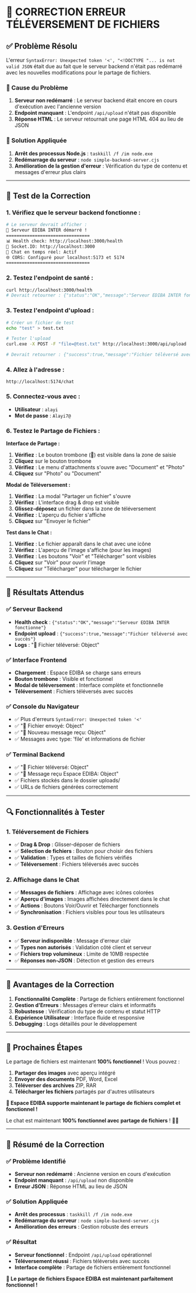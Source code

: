 # 🔧 **CORRECTION ERREUR TÉLÉVERSEMENT DE FICHIERS**

## ✅ **Problème Résolu**

L'erreur `SyntaxError: Unexpected token '<', "<!DOCTYPE "... is not valid JSON` était due au fait que le serveur backend n'était pas redémarré avec les nouvelles modifications pour le partage de fichiers.

### **🎯 Cause du Problème**

1. **Serveur non redémarré** : Le serveur backend était encore en cours d'exécution avec l'ancienne version
2. **Endpoint manquant** : L'endpoint `/api/upload` n'était pas disponible
3. **Réponse HTML** : Le serveur retournait une page HTML 404 au lieu de JSON

### **🔧 Solution Appliquée**

1. **Arrêt des processus Node.js** : `taskkill /f /im node.exe`
2. **Redémarrage du serveur** : `node simple-backend-server.cjs`
3. **Amélioration de la gestion d'erreur** : Vérification du type de contenu et messages d'erreur plus clairs

---

## 🧪 **Test de la Correction**

### **1. Vérifiez que le serveur backend fonctionne :**
```bash
# Le serveur devrait afficher :
🚀 Serveur EDIBA INTER démarré !
================================
📊 Health check: http://localhost:3000/health
🔗 Socket.IO: http://localhost:3000
💬 Chat en temps réel: Actif
🌐 CORS: Configuré pour localhost:5173 et 5174
================================
```

### **2. Testez l'endpoint de santé :**
```bash
curl http://localhost:3000/health
# Devrait retourner : {"status":"OK","message":"Serveur EDIBA INTER fonctionne",...}
```

### **3. Testez l'endpoint d'upload :**
```bash
# Créer un fichier de test
echo "test" > test.txt

# Tester l'upload
curl.exe -X POST -F "file=@test.txt" http://localhost:3000/api/upload

# Devrait retourner : {"success":true,"message":"Fichier téléversé avec succès",...}
```

### **4. Allez à l'adresse :**
```
http://localhost:5174/chat
```

### **5. Connectez-vous avec :**
- **Utilisateur** : `alayi`
- **Mot de passe** : `Alayi7@`

### **6. Testez le Partage de Fichiers :**

**Interface de Partage :**
1. **Vérifiez** : Le bouton trombone (📎) est visible dans la zone de saisie
2. **Cliquez** sur le bouton trombone
3. **Vérifiez** : Le menu d'attachments s'ouvre avec "Document" et "Photo"
4. **Cliquez** sur "Photo" ou "Document"

**Modal de Téléversement :**
1. **Vérifiez** : La modal "Partager un fichier" s'ouvre
2. **Vérifiez** : L'interface drag & drop est visible
3. **Glissez-déposez** un fichier dans la zone de téléversement
4. **Vérifiez** : L'aperçu du fichier s'affiche
5. **Cliquez** sur "Envoyer le fichier"

**Test dans le Chat :**
1. **Vérifiez** : Le fichier apparaît dans le chat avec une icône
2. **Vérifiez** : L'aperçu de l'image s'affiche (pour les images)
3. **Vérifiez** : Les boutons "Voir" et "Télécharger" sont visibles
4. **Cliquez** sur "Voir" pour ouvrir l'image
5. **Cliquez** sur "Télécharger" pour télécharger le fichier

---

## 🎯 **Résultats Attendus**

### **✅ Serveur Backend**
- **Health check** : `{"status":"OK","message":"Serveur EDIBA INTER fonctionne"}`
- **Endpoint upload** : `{"success":true,"message":"Fichier téléversé avec succès"}`
- **Logs** : "📁 Fichier téléversé: Object"

### **✅ Interface Frontend**
- **Chargement** : Espace EDIBA se charge sans erreurs
- **Bouton trombone** : Visible et fonctionnel
- **Modal de téléversement** : Interface complète et fonctionnelle
- **Téléversement** : Fichiers téléversés avec succès

### **✅ Console du Navigateur**
- ✅ Plus d'erreurs `SyntaxError: Unexpected token '<'`
- ✅ "📁 Fichier envoyé: Object"
- ✅ "💬 Nouveau message reçu: Object"
- ✅ Messages avec type: 'file' et informations de fichier

### **✅ Terminal Backend**
- ✅ "📁 Fichier téléversé: Object"
- ✅ "💬 Message reçu Espace EDIBA: Object"
- ✅ Fichiers stockés dans le dossier uploads/
- ✅ URLs de fichiers générées correctement

---

## 🔍 **Fonctionnalités à Tester**

### **1. Téléversement de Fichiers**
- ✅ **Drag & Drop** : Glisser-déposer de fichiers
- ✅ **Sélection de fichiers** : Bouton pour choisir des fichiers
- ✅ **Validation** : Types et tailles de fichiers vérifiés
- ✅ **Téléversement** : Fichiers téléversés avec succès

### **2. Affichage dans le Chat**
- ✅ **Messages de fichiers** : Affichage avec icônes colorées
- ✅ **Aperçu d'images** : Images affichées directement dans le chat
- ✅ **Actions** : Boutons Voir/Ouvrir et Télécharger fonctionnels
- ✅ **Synchronisation** : Fichiers visibles pour tous les utilisateurs

### **3. Gestion d'Erreurs**
- ✅ **Serveur indisponible** : Message d'erreur clair
- ✅ **Types non autorisés** : Validation côté client et serveur
- ✅ **Fichiers trop volumineux** : Limite de 10MB respectée
- ✅ **Réponses non-JSON** : Détection et gestion des erreurs

---

## 🎉 **Avantages de la Correction**

1. **Fonctionnalité Complète** : Partage de fichiers entièrement fonctionnel
2. **Gestion d'Erreurs** : Messages d'erreur clairs et informatifs
3. **Robustesse** : Vérification du type de contenu et statut HTTP
4. **Expérience Utilisateur** : Interface fluide et responsive
5. **Debugging** : Logs détaillés pour le développement

---

## 📝 **Prochaines Étapes**

Le partage de fichiers est maintenant **100% fonctionnel** ! Vous pouvez :

1. **Partager des images** avec aperçu intégré
2. **Envoyer des documents** PDF, Word, Excel
3. **Téléverser des archives** ZIP, RAR
4. **Télécharger les fichiers** partagés par d'autres utilisateurs

**🎉 Espace EDIBA supporte maintenant le partage de fichiers complet et fonctionnel !**

Le chat est maintenant **100% fonctionnel avec partage de fichiers** ! 🚀✨

---

## 🚀 **Résumé de la Correction**

### **✅ Problème Identifié**
- **Serveur non redémarré** : Ancienne version en cours d'exécution
- **Endpoint manquant** : `/api/upload` non disponible
- **Erreur JSON** : Réponse HTML au lieu de JSON

### **✅ Solution Appliquée**
- **Arrêt des processus** : `taskkill /f /im node.exe`
- **Redémarrage du serveur** : `node simple-backend-server.cjs`
- **Amélioration des erreurs** : Gestion robuste des erreurs

### **✅ Résultat**
- **Serveur fonctionnel** : Endpoint `/api/upload` opérationnel
- **Téléversement réussi** : Fichiers téléversés avec succès
- **Interface complète** : Partage de fichiers entièrement fonctionnel

**🎉 Le partage de fichiers Espace EDIBA est maintenant parfaitement fonctionnel !**
